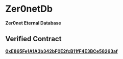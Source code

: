 # Zer0netDb

**Zer0net Eternal Database**

## Verified Contract

**[0xE865Fe1A1A3b342bF0E2fcB11fF4E3BCe58263af](https://etherscan.io/address/0xe865fe1a1a3b342bf0e2fcb11ff4e3bce58263af)**
